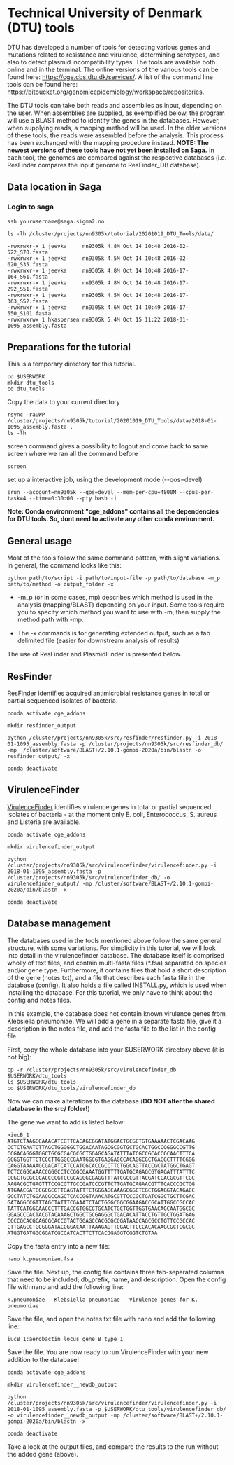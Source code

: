 # Technical University of Denmark (DTU) tools
DTU has developed a number of tools for detecting various genes and mutations related to resistance and virulence, determining serotypes, and also to detect plasmid incompatibility types. The tools are available both online and in the terminal. The online versions of the various tools can be found here: https://cge.cbs.dtu.dk/services/. A list of the command line tools can be found here: 
https://bitbucket.org/genomicepidemiology/workspace/repositories.

The DTU tools can take both reads and assemblies as input, depending on the user. When assemblies are supplied, as exemplified below, the program will use a BLAST method to identify the genes in the databases. However, when supplying reads, a mapping method will be used. In the older versions of these tools, the reads were assembled before the analysis. This process has been exchanged with the mapping procedure instead. **NOTE: The newest versions of these tools have not yet been installed on Saga.** In each tool, the genomes are compared against the respective databases (i.e. ResFinder compares the input genome to ResFinder_DB database).

## Data location in Saga
### Login to saga

```
ssh yourusername@saga.sigma2.no
     
ls -lh /cluster/projects/nn9305k/tutorial/20201019_DTU_Tools/data/
     
-rwxrwxr-x 1 jeevka     nn9305k 4.8M Oct 14 10:48 2016-02-522_S70.fasta
-rwxrwxr-x 1 jeevka     nn9305k 4.5M Oct 14 10:48 2016-02-620_S35.fasta
-rwxrwxr-x 1 jeevka     nn9305k 4.8M Oct 14 10:48 2016-17-164_S61.fasta
-rwxrwxr-x 1 jeevka     nn9305k 4.8M Oct 14 10:48 2016-17-292_S51.fasta
-rwxrwxr-x 1 jeevka     nn9305k 4.5M Oct 14 10:48 2016-17-363_S52.fasta
-rwxrwxr-x 1 jeevka     nn9305k 4.6M Oct 14 10:49 2016-17-550_S101.fasta
-rwxrwxrwx 1 hkaspersen nn9305k 5.4M Oct 15 11:22 2018-01-1095_assembly.fasta
```  

## Preparations for the tutorial
This is a temporary directory for this tutorial.

```
cd $USERWORK
mkdir dtu_tools
cd dtu_tools
```

Copy the data to your current directory 

```
rsync -rauWP /cluster/projects/nn9305k/tutorial/20201019_DTU_Tools/data/2018-01-1095_assembly.fasta .
ls -lh
```

screen command gives a possibility to logout and come back to same screen where we ran all the command before
```
screen
```

set up a interactive job, using the development mode (--qos=devel)
```
srun --account=nn9305k --qos=devel --mem-per-cpu=4800M --cpus-per-task=4 --time=0:30:00 --pty bash -i
```

**Note: Conda environment "cge_addons" contains all the dependencies for DTU tools. So, dont need to activate any other conda environment.**

## General usage
Most of the tools follow the same command pattern, with slight variations. In general, the command looks like this:

```
python path/to/script -i path/to/input-file -p path/to/database -m_p path/to/method -o output_folder -x
```
- -m_p (or in some cases, mp) describes which method is used in the analysis (mapping/BLAST) depending on your input. Some tools require you to specify which method you want to use with -m, then supply the method path with -mp.

- The -x commands is for generating extended output, such as a tab delimited file (easier for downstream analysis of results)

The use of ResFinder and PlasmidFinder is presented below.

## ResFinder
[ResFinder](https://bitbucket.org/genomicepidemiology/resfinder/src/master/) identifies acquired antimicrobial resistance genes in total or partial sequenced isolates of bacteria.

```
conda activate cge_addons

mkdir resfinder_output

python /cluster/projects/nn9305k/src/resfinder/resfinder.py -i 2018-01-1095_assembly.fasta -p /cluster/projects/nn9305k/src/resfinder_db/ -mp  /cluster/software/BLAST+/2.10.1-gompi-2020a/bin/blastn -o resfinder_output/ -x

conda deactivate
```

## VirulenceFinder
[VirulenceFinder](https://bitbucket.org/genomicepidemiology/virulencefinder/src/master/) identifies virulence genes in total or partial sequenced isolates of bacteria - at the moment only E. coli, Enterococcus, S. aureus and Listeria are available.

```
conda activate cge_addons

mkdir virulencefinder_output

python /cluster/projects/nn9305k/src/virulencefinder/virulencefinder.py -i 2018-01-1095_assembly.fasta -p /cluster/projects/nn9305k/src/virulencefinder_db/ -o virulencefinder_output/ -mp /cluster/software/BLAST+/2.10.1-gompi-2020a/bin/blastn -x

conda deactivate
```



## Database management

The databases used in the tools mentioned above follow the same general structure, with some variations. For simplicity in this tutorial, we will look into detail in the virulencefinder database. 
The database itself is comprised wholly of text files, and contain multi-fasta files (\*.fsa) separated on species and/or gene type. Furthermore, it contains files that hold a short description of the gene (notes.txt), and a file that describes each fasta file in the database (config). It also holds a file called INSTALL.py, which is used when installing the database.
For this tutorial, we only have to think about the config and notes files. 

In this example, the database does not contain known virulence genes from Klebsiella pneumoniae. We will add a gene in a separate fasta file, give it a description in the notes file, and add the fasta file to the list in the config file.

First, copy the whole database into your $USERWORK directory above (it is not big):

```
cp -r /cluster/projects/nn9305k/src/virulencefinder_db $USERWORK/dtu_tools
ls $USERWORK/dtu_tools
cd $USERWORK/dtu_tools/virulencefinder_db
```

Now we can make alterations to the database (**DO NOT alter the shared database in the src/ folder!**)

The gene we want to add is listed below:
```
>iucB_1
ATGTCTAAGGCAAACATCGTTCACAGCGGATATGGACTGCGCTGTGAAAAACTCGACAAG
CCTCTGAATCTTAGCTGGGGGCTGGACAATAGCGCGGTGCTGCACTGGCCGGGGCCGTTG
CCGACAGGGTGGCTGCGCGACGCGCTGGAGCAGATATTTATCGCCGCACCGCAACTTTCA
GCGGTGGTTCTCCCTTGGGCCGAATGGCGTGAGGAGCCACAGGCGCTGACGCTTTTCGGG
CAGGTAAAAAGCGACATCATCCATCGCACCGCCTTCTGGCAGTTACCGCTATGGCTGAGT
TCTCCGGCAAACCGGGCCTCCGGCGAAATGGTTTTTGATGCAGAGCGTGAGATTTATTTC
CCGCTGCGCCCACCCCGTCCGCAGGGCGAGGTTTATCGCCGTTACGATCCACGCGTTCGC
AAGACGCTGAGTTTCCGCGTTGCCGATCCCGTTCTTGATGCAGAACGTTTCACCCGCTGG
ATGAACGATCCGCGCGTTGAGTATTTCTGGGAGCAAAGCGGCTCGCTGGAGGTACAGACC
GCCTATCTGGAACGCCAGCTCACCGGTAAACATGCGTTCCCGCTGATCGGCTGCTTCGAC
GATAGGCCGTTTAGCTATTTCGAAATCTACTGGGCGGCGGAAGACCGCATTGGCCGCCAC
TATTCATGGCAACCCTTTGACCGTGGCCTGCATCTGCTGGTTGGTGAACAGCAATGGCGC
GGAGCCCACTACGTACAAAGCTGGCTGCGAGGGCTGACACATTACCTGTTGCTGGATGAG
CCCCGCACGCAGCGCACCGTACTGGAGCCACGCGCCGATAACCAGCGCCTGTTCCGCCAC
CTTGAGCCTGCGGGATACCGGACAATTAAAGAGTTCGACTTCCCACACAAGCGCTCGCGC
ATGGTGATGGCGGATCGCCATCACTTCTTCACGGAGGTCGGTCTGTAA
```

Copy the fasta entry into a new file:

```
nano k.pneumoniae.fsa
```


Save the file. 
Next up, the config file contains three tab-separated columns that need to be included; db_prefix, name, and description.
Open the config file with nano and add the following line:
```
k.pneumoniae   Klebsiella pneumoniae   Virulence genes for K. pneumoniae
```

Save the file, and open the notes.txt file with nano and add the following line:
```
iucB_1:aerobactin locus gene B type 1
```
Save the file. You are now ready to run VirulenceFinder with your new addition to the database!

```
conda activate cge_addons

mkdir virulencefinder__newdb_output

python /cluster/projects/nn9305k/src/virulencefinder/virulencefinder.py -i 2018-01-1095_assembly.fasta -p $USERWORK/dtu_tools/virulencefinder_db/ -o virulencefinder__newdb_output -mp /cluster/software/BLAST+/2.10.1-gompi-2020a/bin/blastn -x

conda deactivate
```

Take a look at the output files, and compare the results to the run without the added gene (above).
